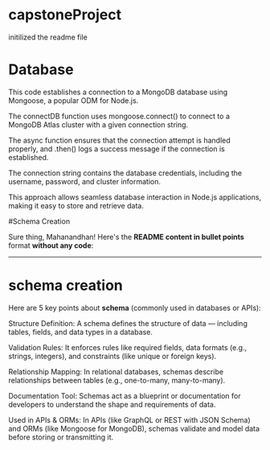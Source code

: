 # capstoneProject
initilized the readme file

# Database
This code establishes a connection to a MongoDB database using Mongoose, a popular ODM for Node.js.

The connectDB function uses mongoose.connect() to connect to a MongoDB Atlas cluster with a given connection string.

The async function ensures that the connection attempt is handled properly, and .then() logs a success message if the connection is established.

The connection string contains the database credentials, including the username, password, and cluster information.

This approach allows seamless database interaction in Node.js applications, making it easy to store and retrieve data.

#Schema Creation

Sure thing, Mahanandhan! Here's the **README content in bullet points** format **without any code**:

---

# schema creation

Here are 5 key points about **schema** (commonly used in databases or APIs):

Structure Definition: A schema defines the structure of data — including tables, fields, and data types in a database.

Validation Rules: It enforces rules like required fields, data formats (e.g., strings, integers), and constraints (like unique or foreign keys).

Relationship Mapping: In relational databases, schemas describe relationships between tables (e.g., one-to-many, many-to-many).

Documentation Tool: Schemas act as a blueprint or documentation for developers to understand the shape and requirements of data.

Used in APIs & ORMs: In APIs (like GraphQL or REST with JSON Schema) and ORMs (like Mongoose for MongoDB), schemas validate and model data before storing or transmitting it.